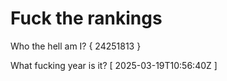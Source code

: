 # Fuck the rankings

Who the hell am I?
{ 24251813 }

What fucking year is it?
[ 2025-03-19T10:56:40Z ]
